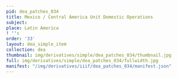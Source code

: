 ```yaml
---
pid: dea_patches_034
title: Mexico / Central America Unit Domestic Operations
subject: 
place: Latin America
! '': 
order: '33'
layout: dea_simple_item
collection: dea
thumbnail: img/derivatives/simple/dea_patches_034/thumbnail.jpg
full: img/derivatives/simple/dea_patches_034/fullwidth.jpg
manifest: "/img/derivatives/iiif/dea_patches_034/manifest.json"
---
```

